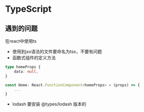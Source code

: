 # TypeScript

## 遇到的问题

在react中使用ts

* 使用到jsx语法的文件要命名为tsx，不要有问题
* 函数式组件的定义方法
```ts
type homeProps {
    data: null,
}

const Home: React.FunctionComponent<homeProps> = (props) => {
    ...
}
```
* lodash 要安装 @types/lodash 版本的